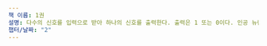 ```yaml
---
책 이름: 1권
설명: 다수의 신호를 입력으로 받아 하나의 신호를 출력한다. 출력은 1 또는 0이다. 인공 뉴런, 단순 퍼셉트론이라고도 부른다.
챕터/날짜: "2"
---
```

